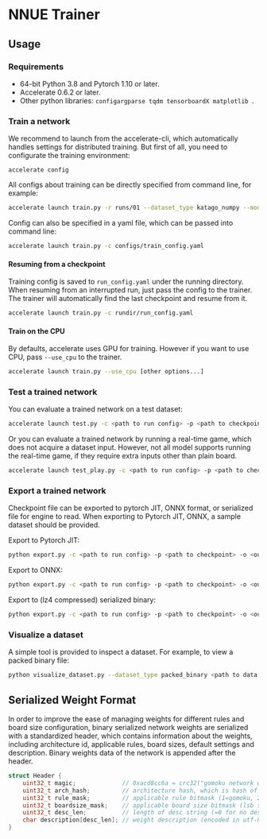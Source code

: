 # NNUE Trainer

## Usage

### Requirements

+ 64-bit Python 3.8 and Pytorch 1.10 or later.
+ Accelerate 0.6.2 or later.
+ Other python libraries: `configargparse tqdm tensorboardX matplotlib `.

### Train a network

We recommend to launch from the accelerate-cli, which automatically handles settings for distributed training. But first of all, you need to configurate the training environment:

```
accelerate config
```

All configs about training can be directly specified from command line, for example:

```bash
accelerate launch train.py -r runs/01 --dataset_type katago_numpy --model_type mix6v2 --model_args "{dim_middle: 128, dim_policy: 32, dim_value: 32, input_type: basic}" -d ./data --batch_size 256 --iterations 1000000
```

Config can also be specified in a yaml file, which can be passed into command line:

```bash
accelerate launch train.py -c configs/train_config.yaml
```

#### Resuming from a checkpoint

Training config is saved to `run_config.yaml` under the running directory. When resuming from an interrupted run, just pass the config to the trainer. The trainer will automatically find the last checkpoint and resume from it.

```bash
accelerate launch train.py -c rundir/run_config.yaml
```

#### Train on the CPU

By defaults, accelerate uses GPU for training. However if you want to use CPU, pass `--use_cpu` to the trainer.

```bash
accelerate launch train.py --use_cpu [other options...]
```

### Test a trained network

You can evaluate a trained network on a test dataset:

```bash
accelerate launch test.py -c <path to run config> -p <path to checkpoint> -d <path to test data>
```

Or you can evaluate a trained network by running a real-time game, which does not acquire a dataset input. However, not all model supports running the real-time game, if they require extra inputs other than plain board.

```bash
accelerate launch test_play.py -c <path to run config> -p <path to checkpoint>
```

### Export a trained network

Checkpoint file can be exported to pytorch JIT, ONNX format, or serialized file for engine to read. When exporting to Pytorch JIT, ONNX, a sample dataset should be provided.

Export to Pytorch JIT:

```bash
python export.py -c <path to run config> -p <path to checkpoint> -o <output file> --export_type jit -d <path to dataset>
```

Export to ONNX:

```bash
python export.py -c <path to run config> -p <path to checkpoint> -o <output file> --export_type onnx -d <path to dataset>
```

Export to (lz4 compressed) serialized binary:

```bash
python export.py -c <path to run config> -p <path to checkpoint> -o <output file> --export_type serialization-lz4 --export_args "{[extra export options]...}"
```

### Visualize a dataset

A simple tool is provided to inspect a dataset. For example, to view a packed binary file:

```bash
python visualize_dataset.py --dataset_type packed_binary <path to data file>
```

## Serialized Weight Format

In order to improve the ease of managing weights for different rules and board size configuration, binary serialized network weights are serialized with a standardized header, which contains information about the weights, including architecture id, applicable rules, board sizes, default settings and description. Binary weights data of the network is appended after the header.

```C
struct Header {
    uint32_t magic;				// 0xacd8cc6a = crc32("gomoku network weight version 1")
    uint32_t arch_hash;			// architecture hash, which is hash of the network architecture (network type, num of channels, layers, ...)
    uint32_t rule_mask;			// applicable rule bitmask (1=gomoku, 2=standard, 4=renju)
    uint32_t boardsize_mask;	// applicable board size bitmask (lsb set at index i means board size i+1 is usable for this weight)
    uint32_t desc_len;			// length of desc string (=0 for no description)
    char description[desc_len];	// weight description (encoded in utf-8)
}
```

